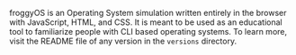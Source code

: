 froggyOS is an Operating System simulation written entirely in the browser with JavaScript, HTML, and CSS. It is meant to be used as an educational tool to familiarize people with CLI based operating systems. To learn more, visit the README file of any version in the `versions` directory.

